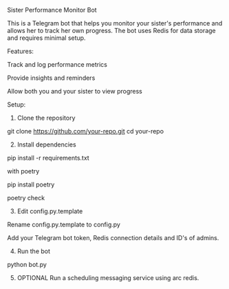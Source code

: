 Sister Performance Monitor Bot

This is a Telegram bot that helps you monitor your sister's performance and allows her to track her own progress. The bot uses Redis for data storage and requires minimal setup.

Features:

Track and log performance metrics

Provide insights and reminders

Allow both you and your sister to view progress


Setup:

1. Clone the repository

git clone https://github.com/your-repo.git
cd your-repo


2. Install dependencies

pip install -r requirements.txt

with poetry

pip install poetry

poetry check


3. Edit config.py.template

Rename config.py.template to config.py

Add your Telegram bot token, Redis connection details and ID's of admins.



4. Run the bot

python bot.py


5. OPTIONAL Run a scheduling messaging service using arc redis.

